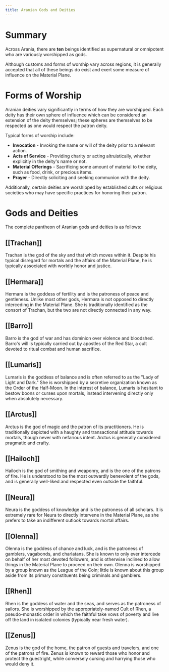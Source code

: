 ```yaml
---
title: Aranian Gods and Deities
---
```

# Summary
Across Arania, there are **ten** beings identified as supernatural or omnipotent who are variously worshipped as gods. 

Although customs and forms of worship vary across regions, it is generally accepted that all of these beings do exist and exert some measure of influence on the Material Plane.

# Forms of Worship
Aranian deities vary significantly in terms of how they are worshipped. Each deity has their own sphere of influence which can be considered an extension of the deity themselves; these spheres are themselves to be respected as one would respect the patron deity.

Typical forms of worship include:
- **Invocation** - Invoking the name or will of the deity prior to a relevant action. 
- **Acts of Service** - Providing charity or acting altruistically, whether explicitly in the deity's name or not.
- **Material Offerings** - Sacrificing some amount of material to the deity, such as food, drink, or precious items.
- **Prayer** - Directly soliciting and seeking communion with the deity.

Additionally, certain deities are worshipped by established cults or religious societies who may have specific practices for honoring their patron.

# Gods and Deities
The complete pantheon of Aranian gods and deities is as follows:

## [[Trachan]]
Trachan is the god of the sky and that which moves within it. Despite his typical disregard for mortals and the affairs of the Material Plane, he is typically associated with worldly honor and justice. 

## [[Hermara]]
Hermara is the goddess of fertility and is the patroness of peace and gentleness. Unlike most other gods, Hermara is not opposed to directly interceding in the Material Plane. She is traditionally identified as the consort of Trachan, but the two are not directly connected in any way.

## [[Barro]]
Barro is the god of war and has dominion over violence and bloodshed. Barro's will is typically carried out by apostles of the Red Star, a cult devoted to ritual combat and human sacrifice.

## [[Lumaris]]
Lumaris is the goddess of balance and is often referred to as the "Lady of Light and Dark." She is worshipped by a secretive organization known as the Order of the Half-Moon. In the interest of balance, Lumaris is hesitant to bestow boons or curses upon mortals, instead intervening directly only when absolutely necessary.

## [[Arctus]]
Arctus is the god of magic and the patron of its practitioners. He is traditionally depicted with a haughty and transactional attitude towards mortals, though never with nefarious intent. Arctus is generally considered pragmatic and crafty. 

## [[Hailoch]]
Hailoch is the god of smithing and weaponry, and is the one of the patrons of fire. He is understood to be the most outwardly benevolent of the gods, and is generally well-liked and respected even outside the faithful.

## [[Neura]]
Neura is the goddess of knowledge and is the patroness of all scholars. It is extremely rare for Neura to directly intervene in the Material Plane, as she prefers to take an indifferent outlook towards mortal affairs.

## [[Olenna]]
Olenna is the goddess of chance and luck, and is the patroness of gamblers, vagabonds, and charlatans. She is known to only ever intercede on behalf of her most devoted followers, and is otherwise inclined to allow things in the Material Plane to proceed on their own. Olenna is worshipped by a group known as the League of the Coin; little is known about this group aside from its primary constituents being criminals and gamblers. 

## [[Rhen]]
Rhen is the goddess of water and the seas, and serves as the patroness of sailors. She is worshipped by the appropriately-named Cult of Rhen, a pseudo-monastic order in which the faithful take vows of poverty and live off the land in isolated colonies (typically near fresh water). 

## [[Zenus]]
Zenus is the god of the home, the patron of guests and travelers, and one of the patrons of fire. Zenus is known to reward those who honor and protect the guestright, while conversely cursing and harrying those who would deny it. 